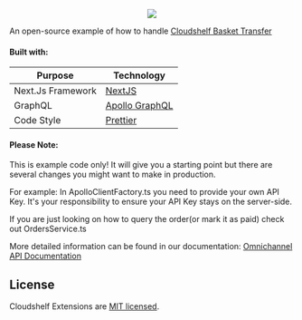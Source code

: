 <p align="center">
  <img src="https://github.com/Cloudshelf/cloudshelf-basket-transfer-example/assets/3884418/2fee59b2-2f96-4929-bfee-0facf2bf2cb8" />
</p>

An open-source example of how to handle [Cloudshelf Basket Transfer](https://documentation.cloudshelf.ai/plugins/cloudshelf-basket-transfer)

#### Built with:
| Purpose  | Technology |
| ------------- | ------------- |
| Next.Js Framework  | [NextJS](https://nextjs.org/)  |
| GraphQL | [Apollo GraphQL](https://apollographql.com/)  |
| Code Style | [Prettier](https://prettier.io/)  |


#### Please Note:
This is example code only! It will give you a starting point but there are several changes you might want to make in production. 

For example: 
In ApolloClientFactory.ts you need to provide your own API Key. It's your responsibility to ensure your API Key stays on the server-side.

If you are just looking on how to query the order(or mark it as paid) check out OrdersService.ts

More detailed information can be found in our documentation: [Omnichannel API Documentation](https://documentation.cloudshelf.ai)



## License

Cloudshelf Extensions are [MIT licensed](LICENSE).
